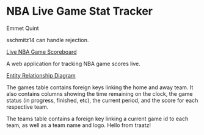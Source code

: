 # NBA Live Game Stat Tracker

Emmet Quint

sschmitz14 can handle rejection.

[Live NBA Game Scoreboard](https://nba-live-stats.onrender.com)

A web application for tracking NBA game scores live.

[Entity Relationship Diagram](/docs/erd.jpg)

The games table contains foreign keys linking the home and away team. It also contains columns showing the time remaining on the clock, the game status (in progress, finished, etc), the current period, and the score for each respective team.

The teams table contains a foreign key linking a current game id to each team, as well as a team name and logo.
Hello from traatz!
